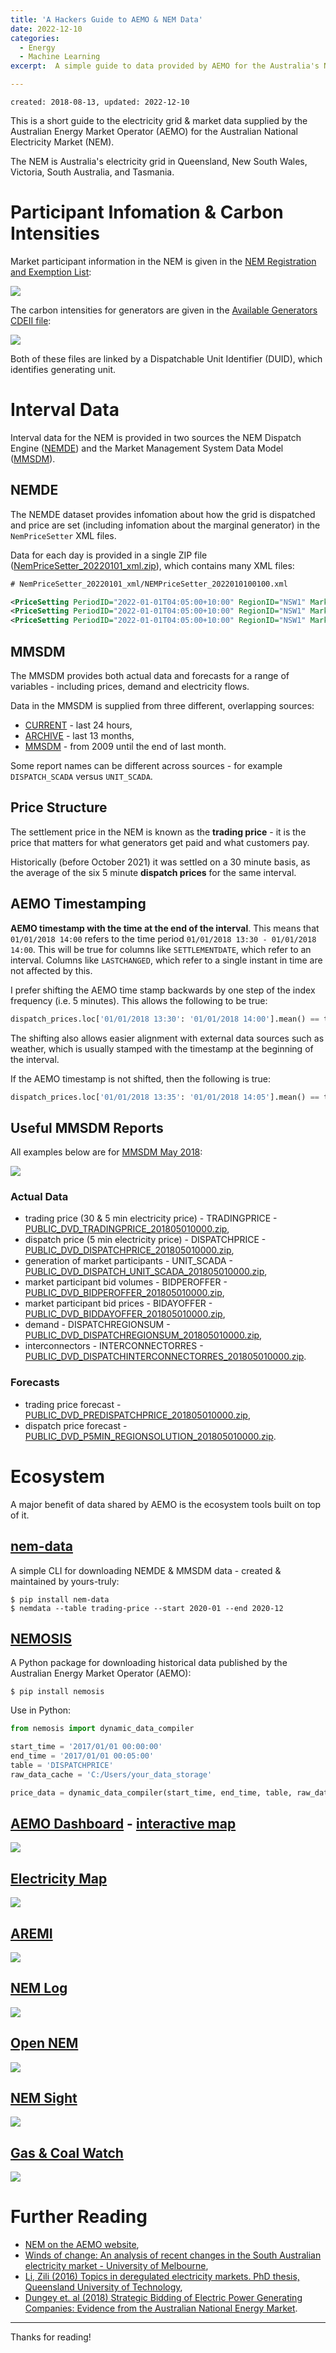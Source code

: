 ```yaml
---
title: 'A Hackers Guide to AEMO & NEM Data'
date: 2022-12-10
categories:
  - Energy
  - Machine Learning
excerpt:  A simple guide to data provided by AEMO for the Australia's National Electricity Market (NEM).

---
```


```
created: 2018-08-13, updated: 2022-12-10
```

This is a short guide to the electricity grid & market data supplied by the Australian Energy Market Operator (AEMO) for the Australian National Electricity Market (NEM).  

The NEM is Australia's electricity grid in Queensland, New South Wales, Victoria, South Australia, and Tasmania.

# Participant Infomation & Carbon Intensities

Market participant information in the NEM is given in the [NEM Registration and Exemption List](https://www.aemo.com.au/-/media/Files/Electricity/NEM/Participant_Information/NEM-Registration-and-Exemption-List.xls):

![]({{"/assets/hacker_aemo/nem-reg.png"}})

The carbon intensities for generators are given in the [Available Generators CDEII file](http://www.nemweb.com.au/Reports/CURRENT/CDEII/CO2EII_AVAILABLE_GENERATORS.CSV):

![]({{"/assets/hacker_aemo/nem-carbon.png"}})

Both of these files are linked by a Dispatchable Unit Identifier (DUID), which identifies generating unit.

# Interval Data

Interval data for the NEM is provided in two sources the NEM Dispatch Engine ([NEMDE](http://nemweb.com.au/Data_Archive/Wholesale_Electricity/NEMDE/)) and the Market Management System Data Model ([MMSDM](http://nemweb.com.au/Data_Archive/Wholesale_Electricity/MMSDM/)).

## NEMDE

The NEMDE dataset provides infomation about how the grid is dispatched and price are set (including infomation about the marginal generator) in the `NemPriceSetter` XML files.  

Data for each day is provided in a single ZIP file ([NemPriceSetter_20220101_xml.zip](https://nemweb.com.au/Data_Archive/Wholesale_Electricity/NEMDE/2022/NEMDE_2022_01/NEMDE_Market_Data/NEMDE_Files/NemPriceSetter_20220101_xml.zip)), which contains many XML files:

```xml
# NemPriceSetter_20220101_xml/NEMPriceSetter_2022010100100.xml

<PriceSetting PeriodID="2022-01-01T04:05:00+10:00" RegionID="NSW1" Market="Energy" Price="87.69011" Unit="LBBG1" DispatchedMarket="R5RE" BandNo="6" Increase="1" RRNBandPrice="23.7" BandCost="23.7" />
<PriceSetting PeriodID="2022-01-01T04:05:00+10:00" RegionID="NSW1" Market="Energy" Price="87.69011" Unit="BW04" DispatchedMarket="R5RE" BandNo="1" Increase="-0.47368" RRNBandPrice="1" BandCost="-0.473684" />
<PriceSetting PeriodID="2022-01-01T04:05:00+10:00" RegionID="NSW1" Market="Energy" Price="87.69011" Unit="BW03" DispatchedMarket="R5RE" BandNo="1" Increase="-0.52632" RRNBandPrice="1" BandCost="-0.526316" />
```

## MMSDM

The MMSDM provides both actual data and forecasts for a range of variables - including prices, demand and electricity flows.  

Data in the MMSDM is supplied from three different, overlapping sources:

- [CURRENT](http://www.nemweb.com.au/REPORTS/CURRENT/) - last 24 hours,
- [ARCHIVE](http://www.nemweb.com.au/REPORTS/ARCHIVE/) - last 13 months,
- [MMSDM](http://www.nemweb.com.au/Data_Archive/Wholesale_Electricity/MMSDM/) - from 2009 until the end of last month.

Some report names can be different across sources - for example `DISPATCH_SCADA` versus `UNIT_SCADA`.

## Price Structure

The settlement price in the NEM is known as the **trading price** - it is the price that matters for what generators get paid and what customers pay.

Historically (before October 2021) it was settled on a 30 minute basis, as the average of the six 5 minute **dispatch prices** for the same interval.

## AEMO Timestamping

**AEMO timestamp with the time at the end of the interval**.  This means that `01/01/2018 14:00` refers to the time period `01/01/2018 13:30 - 01/01/2018 14:00`.  This will be true for columns like `SETTLEMENTDATE`, which refer to an interval.  Columns like `LASTCHANGED`, which refer to a single instant in time are not affected by this.

I prefer shifting the AEMO time stamp backwards by one step of the index frequency (i.e. 5 minutes).  This allows the following to be true:

```python
dispatch_prices.loc['01/01/2018 13:30': '01/01/2018 14:00'].mean() == trading_price.loc['01/01/2018 13:30']
```

The shifting also allows easier alignment with external data sources such as weather, which is usually stamped with the timestamp at the beginning of the interval.

If the AEMO timestamp is not shifted, then the following is true:

```python
dispatch_prices.loc['01/01/2018 13:35': '01/01/2018 14:05'].mean() == trading_price.loc['01/01/2018 14:00']
```

## Useful MMSDM Reports

All examples below are for [MMSDM May 2018](http://www.nemweb.com.au/Data_Archive/Wholesale_Electricity/MMSDM/2018/MMSDM_2018_05/MMSDM_Historical_Data_SQLLoader/DATA/):

![]({{"/assets/hacker_aemo/mmsdm.png"}})

### Actual Data

- trading price (30 & 5 min electricity price) - TRADINGPRICE - [PUBLIC_DVD_TRADINGPRICE_201805010000.zip](http://www.nemweb.com.au/Data_Archive/Wholesale_Electricity/MMSDM/2018/MMSDM_2018_05/MMSDM_Historical_Data_SQLLoader/DATA/PUBLIC_DVD_TRADINGPRICE_201805010000.zip),
- dispatch price (5 min electricity price) - DISPATCHPRICE - [PUBLIC_DVD_DISPATCHPRICE_201805010000.zip](http://www.nemweb.com.au/Data_Archive/Wholesale_Electricity/MMSDM/2018/MMSDM_2018_05/MMSDM_Historical_Data_SQLLoader/DATA/PUBLIC_DVD_DISPATCHPRICE_201805010000.zip),
- generation of market participants - UNIT_SCADA - [PUBLIC_DVD_DISPATCH_UNIT_SCADA_201805010000.zip](http://www.nemweb.com.au/Data_Archive/Wholesale_Electricity/MMSDM/2018/MMSDM_2018_05/MMSDM_Historical_Data_SQLLoader/DATA/PUBLIC_DVD_DISPATCH_UNIT_SCADA_201805010000.zip),
- market participant bid volumes - BIDPEROFFER - [PUBLIC_DVD_BIDPEROFFER_201805010000.zip](http://www.nemweb.com.au/Data_Archive/Wholesale_Electricity/MMSDM/2018/MMSDM_2018_05/MMSDM_Historical_Data_SQLLoader/DATA/PUBLIC_DVD_BIDPEROFFER_201805010000.zip),
- market participant bid prices - BIDAYOFFER - [PUBLIC_DVD_BIDDAYOFFER_201805010000.zip](http://www.nemweb.com.au/Data_Archive/Wholesale_Electricity/MMSDM/2018/MMSDM_2018_05/MMSDM_Historical_Data_SQLLoader/DATA/PUBLIC_DVD_BIDDAYOFFER_201805010000.zip),
- demand - DISPATCHREGIONSUM - [PUBLIC_DVD_DISPATCHREGIONSUM_201805010000.zip](http://www.nemweb.com.au/Data_Archive/Wholesale_Electricity/MMSDM/2018/MMSDM_2018_05/MMSDM_Historical_Data_SQLLoader/DATA/PUBLIC_DVD_DISPATCHREGIONSUM_201805010000.zip),
- interconnectors - INTERCONNECTORRES - [PUBLIC_DVD_DISPATCHINTERCONNECTORRES_201805010000.zip](http://www.nemweb.com.au/Data_Archive/Wholesale_Electricity/MMSDM/2018/MMSDM_2018_05/MMSDM_Historical_Data_SQLLoader/DATA/PUBLIC_DVD_DISPATCHINTERCONNECTORRES_201805010000.zip).

### Forecasts

- trading price forecast - [PUBLIC_DVD_PREDISPATCHPRICE_201805010000.zip](http://www.nemweb.com.au/Data_Archive/Wholesale_Electricity/MMSDM/2018/MMSDM_2018_05/MMSDM_Historical_Data_SQLLoader/PREDISP_ALL_DATA/PUBLIC_DVD_PREDISPATCHPRICE_201805010000.zip),
- dispatch price forecast - [PUBLIC_DVD_P5MIN_REGIONSOLUTION_201805010000.zip](http://www.nemweb.com.au/Data_Archive/Wholesale_Electricity/MMSDM/2018/MMSDM_2018_05/MMSDM_Historical_Data_SQLLoader/DATA/PUBLIC_DVD_P5MIN_REGIONSOLUTION_201805010000.zip).

# Ecosystem

A major benefit of data shared by AEMO is the ecosystem tools built on top of it.

## [nem-data](https://github.com/ADGEfficiency/nem-data)

A simple CLI for downloading NEMDE & MMSDM data - created & maintained by yours-truly:

```shell-session
$ pip install nem-data
$ nemdata --table trading-price --start 2020-01 --end 2020-12
```

## [NEMOSIS](https://github.com/UNSW-CEEM/NEMOSIS)

A Python package for downloading historical data published by the Australian Energy Market Operator (AEMO):

```shell-session
$ pip install nemosis
```

Use in Python:

```python
from nemosis import dynamic_data_compiler

start_time = '2017/01/01 00:00:00'
end_time = '2017/01/01 00:05:00'
table = 'DISPATCHPRICE'
raw_data_cache = 'C:/Users/your_data_storage'

price_data = dynamic_data_compiler(start_time, end_time, table, raw_data_cache)
```

## [AEMO Dashboard](https://www.aemo.com.au/Electricity/National-Electricity-Market-NEM/Data-dashboard) - [interactive map](http://www.aemo.com.au/aemo/apps/visualisations/map.html)

![]({{"/assets/hacker_aemo/aemo_dashboard.png"}})

## [Electricity Map](https://www.electricitymap.org/)

![]({{"/assets/hacker_aemo/elect_map.png"}})

## [AREMI](https://nationalmap.gov.au/renewables/)

![]({{"/assets/hacker_aemo/aremi.png"}})

## [NEM Log](http://nemlog.com.au/)

![]({{"/assets/hacker_aemo/nemlog.png"}})

## [Open NEM](https://opennem.org.au/#/all-regions)

![]({{"/assets/hacker_aemo/opennem.png"}})

## [NEM Sight](http://analytics.com.au/energy-analysis/nemsight-trading-tool/)

![]({{"/assets/hacker_aemo/nemsight.png"}})

## [Gas & Coal Watch](https://cdn.knightlab.com/libs/timeline3/latest/embed/index.html?source=1k0rmFKexrYUBbHSb2opLO2y-f3lGx2vOUsx8uIFygro&amp;font=Default&amp;lang=en&amp;start_at_end=true&amp;initial_zoom=2&amp;height=650)

![]({{"/assets/hacker_aemo/gas_coal_watch.png"}})

# Further Reading

- [NEM on the AEMO website](https://www.aemo.com.au/Electricity/National-Electricity-Market-NEM),
- [Winds of change: An analysis of recent changes in the South Australian electricity market - University of Melbourne](https://energy.unimelb.edu.au/news-and-events/news/winds-of-change-an-analysis-of-recent-changes-in-the-south-australian-electricity-market),
- [Li, Zili (2016) Topics in deregulated electricity markets. PhD thesis, Queensland University of Technology](https://eprints.qut.edu.au/98895/),
- [Dungey et. al (2018) Strategic Bidding of Electric Power Generating Companies: Evidence from the Australian National Energy Market](https://papers.ssrn.com/sol3/papers.cfm?abstract_id=3126673).

---

Thanks for reading!
